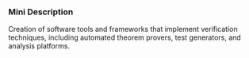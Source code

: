 ### Mini Description

Creation of software tools and frameworks that implement verification techniques, including automated theorem provers, test generators, and analysis platforms.
